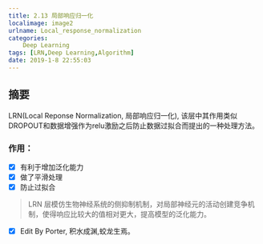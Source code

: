 ```yaml
---
title: 2.13 局部响应归一化
localimage: image2
urlname: Local_response_normalization
categories:      
    Deep Learning    
tags: [LRN,Deep Learning,Algorithm]
date: 2019-1-8 22:55:03
---
```


## 摘要

LRN(Local Reponse Normalization, 局部响应归一化), 该层中其作用类似DROPOUT和数据增强作为relu激励之后防止数据过拟合而提出的一种处理方法。

### 作用：

- [x] 有利于增加泛化能力
- [x] 做了平滑处理
- [x] 防止过拟合

> LRN 层模仿生物神经系统的侧抑制机制，对局部神经元的活动创建竞争机制，使得响应比较大的值相对更大，提高模型的泛化能力。

- [x] Edit By Porter, 积水成渊,蛟龙生焉。

<!-- more -->